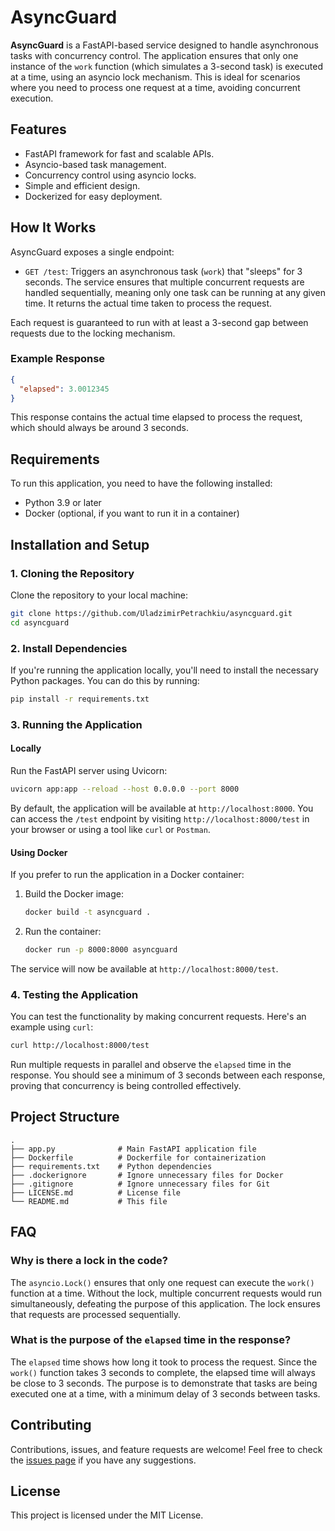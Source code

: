 # AsyncGuard

**AsyncGuard** is a FastAPI-based service designed to handle asynchronous tasks with concurrency control. The application ensures that only one instance of the `work` function (which simulates a 3-second task) is executed at a time, using an asyncio lock mechanism. This is ideal for scenarios where you need to process one request at a time, avoiding concurrent execution.

## Features

- FastAPI framework for fast and scalable APIs.
- Asyncio-based task management.
- Concurrency control using asyncio locks.
- Simple and efficient design.
- Dockerized for easy deployment.

## How It Works

AsyncGuard exposes a single endpoint:

- `GET /test`: Triggers an asynchronous task (`work`) that "sleeps" for 3 seconds. The service ensures that multiple concurrent requests are handled sequentially, meaning only one task can be running at any given time. It returns the actual time taken to process the request.

Each request is guaranteed to run with at least a 3-second gap between requests due to the locking mechanism.

### Example Response

```json
{
  "elapsed": 3.0012345
}
```

This response contains the actual time elapsed to process the request, which should always be around 3 seconds.

## Requirements

To run this application, you need to have the following installed:

- Python 3.9 or later
- Docker (optional, if you want to run it in a container)

## Installation and Setup

### 1. Cloning the Repository

Clone the repository to your local machine:

```bash
git clone https://github.com/UladzimirPetrachkiu/asyncguard.git
cd asyncguard
```

### 2. Install Dependencies

If you're running the application locally, you'll need to install the necessary Python packages. You can do this by running:

```bash
pip install -r requirements.txt
```

### 3. Running the Application

#### Locally

Run the FastAPI server using Uvicorn:

```bash
uvicorn app:app --reload --host 0.0.0.0 --port 8000
```

By default, the application will be available at `http://localhost:8000`. You can access the `/test` endpoint by visiting `http://localhost:8000/test` in your browser or using a tool like `curl` or `Postman`.

#### Using Docker

If you prefer to run the application in a Docker container:

1. Build the Docker image:

    ```bash
    docker build -t asyncguard .
    ```

2. Run the container:

    ```bash
    docker run -p 8000:8000 asyncguard
    ```

The service will now be available at `http://localhost:8000/test`.

### 4. Testing the Application

You can test the functionality by making concurrent requests. Here's an example using `curl`:

```bash
curl http://localhost:8000/test
```

Run multiple requests in parallel and observe the `elapsed` time in the response. You should see a minimum of 3 seconds between each response, proving that concurrency is being controlled effectively.

## Project Structure

```
.
├── app.py              # Main FastAPI application file
├── Dockerfile          # Dockerfile for containerization
├── requirements.txt    # Python dependencies
├── .dockerignore       # Ignore unnecessary files for Docker
├── .gitignore          # Ignore unnecessary files for Git
├── LICENSE.md          # License file
└── README.md           # This file
```

## FAQ

### Why is there a lock in the code?

The `asyncio.Lock()` ensures that only one request can execute the `work()` function at a time. Without the lock, multiple concurrent requests would run simultaneously, defeating the purpose of this application. The lock ensures that requests are processed sequentially.

### What is the purpose of the `elapsed` time in the response?

The `elapsed` time shows how long it took to process the request. Since the `work()` function takes 3 seconds to complete, the elapsed time will always be close to 3 seconds. The purpose is to demonstrate that tasks are being executed one at a time, with a minimum delay of 3 seconds between tasks.

## Contributing

Contributions, issues, and feature requests are welcome! Feel free to check the [issues page](https://github.com/UladzimirPetrachkiu/asyncguard/issues) if you have any suggestions.

## License

This project is licensed under the MIT License.
